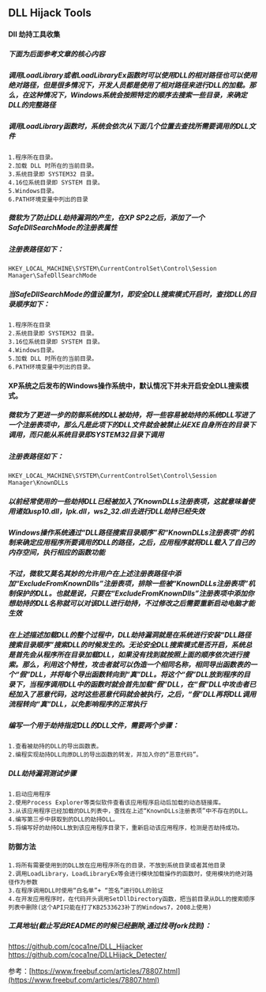 ## DLL Hijack Tools

#### Dll 劫持工具收集  

##### 下面为后面参考文章的核心内容

##### 调用LoadLibrary或者LoadLibraryEx函数时可以使用DLL的相对路径也可以使用绝对路径，但是很多情况下，开发人员都是使用了相对路径来进行DLL的加载。那么，在这种情况下，Windows系统会按照特定的顺序去搜索一些目录，来确定DLL的完整路径

##### 调用LoadLibrary函数时，系统会依次从下面几个位置去查找所需要调用的DLL文件
```
1.程序所在目录。
2.加载 DLL 时所在的当前目录。
3.系统目录即 SYSTEM32 目录。
4.16位系统目录即 SYSTEM 目录。
5.Windows目录。
6.PATH环境变量中列出的目录
```

##### 微软为了防止DLL劫持漏洞的产生，在XP SP2之后，添加了一个SafeDllSearchMode的注册表属性

##### 注册表路径如下：
```
HKEY_LOCAL_MACHINE\SYSTEM\CurrentControlSet\Control\Session Manager\SafeDllSearchMode
```

##### 当SafeDllSearchMode的值设置为1，即安全DLL搜索模式开启时，查找DLL的目录顺序如下：
```
1.程序所在目录
2.系统目录即 SYSTEM32 目录。
3.16位系统目录即 SYSTEM 目录。
4.Windows目录。
5.加载 DLL 时所在的当前目录。
6.PATH环境变量中列出的目录。
```

#### XP系统之后发布的Windows操作系统中，默认情况下并未开启安全DLL搜索模式。

##### 微软为了更进一步的防御系统的DLL被劫持，将一些容易被劫持的系统DLL写进了一个注册表项中，那么凡是此项下的DLL文件就会被禁止从EXE自身所在的目录下调用，而只能从系统目录即SYSTEM32目录下调用

##### 注册表路径如下：
```
HKEY_LOCAL_MACHINE\SYSTEM\CurrentControlSet\Control\Session Manager\KnownDLLs
```

##### 以前经常使用的一些劫持DLL已经被加入了KnownDLLs注册表项，这就意味着使用诸如usp10.dll，lpk.dll，ws2_32.dll去进行DLL劫持已经失效

##### Windows操作系统通过“DLL路径搜索目录顺序”和“KnownDLLs注册表项”的机制来确定应用程序所要调用的DLL的路径，之后，应用程序就将DLL载入了自己的内存空间，执行相应的函数功能

##### 不过，微软又莫名其妙的允许用户在上述注册表路径中添加“ExcludeFromKnownDlls”注册表项，排除一些被“KnownDLLs注册表项”机制保护的DLL。也就是说，只要在“ExcludeFromKnownDlls”注册表项中添加你想劫持的DLL名称就可以对该DLL进行劫持，不过修改之后需要重新启动电脑才能生效

##### 在上述描述加载DLL的整个过程中，DLL劫持漏洞就是在系统进行安装“DLL路径搜索目录顺序”搜索DLL的时候发生的。无论安全DLL搜索模式是否开启，系统总是首先会从程序所在目录加载DLL，如果没有找到就按照上面的顺序依次进行搜索。那么，利用这个特性，攻击者就可以伪造一个相同名称，相同导出函数表的一个“假”DLL，并将每个导出函数转向到“真”DLL。将这个“假”DLL放到程序的目录下，当程序调用DLL中的函数时就会首先加载“假”DLL，在“假”DLL中攻击者已经加入了恶意代码，这时这些恶意代码就会被执行，之后，“假”DLL再将DLL调用流程转向“真”DLL，以免影响程序的正常执行

##### 编写一个用于劫持指定DLL的DLL文件，需要两个步骤：
```
1.查看被劫持的DLL的导出函数表。
2.编程实现劫持DLL向原DLL的导出函数的转发，并加入你的“恶意代码”。
```

##### DLL劫持漏洞测试步骤
```
1.启动应用程序
2.使用Process Explorer等类似软件查看该应用程序启动后加载的动态链接库。
3.从该应用程序已经加载的DLL列表中，查找在上述“KnownDLLs注册表项”中不存在的DLL。
4.编写第三步中获取到的DLL的劫持DLL。
5.将编写好的劫持DLL放到该应用程序目录下，重新启动该应用程序，检测是否劫持成功。
```

#### 防御方法
```
1.将所有需要使用到的DLL放在应用程序所在的目录，不放到系统目录或者其他目录
2.调用LoadLibrary，LoadLibraryEx等会进行模块加载操作的函数时，使用模块的绝对路径作为参数
3.在程序调用DLL时使用“白名单”+ “签名”进行DLL的验证
4.在开发应用程序时，在代码开头调用SetDllDirectory函数，把当前目录从DLL的搜索顺序列表中删除(这个API只能在打了KB2533623补丁的Windows7，2008上使用)
```

##### 工具地址(截止写此README的时候已经删除,通过找寻fork找到)：

https://github.com/coca1ne/DLL_Hijacker  
https://github.com/coca1ne/DLLHijack_Detecter/  

参考：[https://www.freebuf.com/articles/78807.html](https://www.freebuf.com/articles/78807.html)
